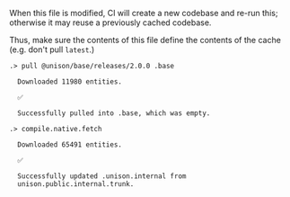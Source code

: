 When this file is modified, CI will create a new codebase and re-run this;
otherwise it may reuse a previously cached codebase.

Thus, make sure the contents of this file define the contents of the cache
(e.g. don't pull `latest`.)

```ucm
.> pull @unison/base/releases/2.0.0 .base

  Downloaded 11980 entities.

  ✅
  
  Successfully pulled into .base, which was empty.

.> compile.native.fetch

  Downloaded 65491 entities.

  ✅
  
  Successfully updated .unison.internal from
  unison.public.internal.trunk.

```
